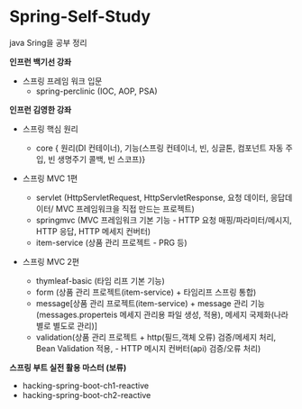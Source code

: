 # Spring-Self-Study

java Sring을 공부 정리

**인프런 백기선 강좌**
* 스프링 프레임 워크 입문 
   - spring-perclinic (IOC, AOP, PSA)


**인프런 김영한 강좌**
* 스프링 핵심 원리 
    - core { 원리(DI 컨테이너), 기능(스프링 컨테이너, 빈, 싱글톤, 컴포넌트 자동 주입, 빈 생명주기 콜백, 빈 스코프)}

* 스프링 MVC 1편
    - servlet (HttpServletRequest, HttpServletResponse, 요청 데이터, 응답데이터/ MVC 프레임워크을 직접 만드는 프로젝트)
    - springmvc (MVC 프레임워크 기본 기능 - HTTP 요청 매핑/파라미터/메시지, HTTP 응답, HTTP 메세지 컨버터) 
    - item-service (상품 관리 프로젝트 - PRG 등)
 
* 스프링 MVC 2편
    - thymleaf-basic (타임 리프 기본 기능)
    - form (상품 관리 프로젝트(item-service) + 타임리프 스프링 통합)
    - message[상품 관리 프로젝트(item-service) + message 관리 기능(messages.properteis 메세지 관리용 파일 생성, 적용), 메세지 국제화(나라별로 별도로 관리)]
    - validation(상품 관리 프로젝트 + http(필드,객체 오류) 검증/메세지 처리, Bean Validation 적용, - HTTP 메시지 컨버터(api) 검증/오류 처리)


**스프링 부트 실전 활용 마스터 (보류)**
*  hacking-spring-boot-ch1-reactive
*  hacking-spring-boot-ch2-reactive
